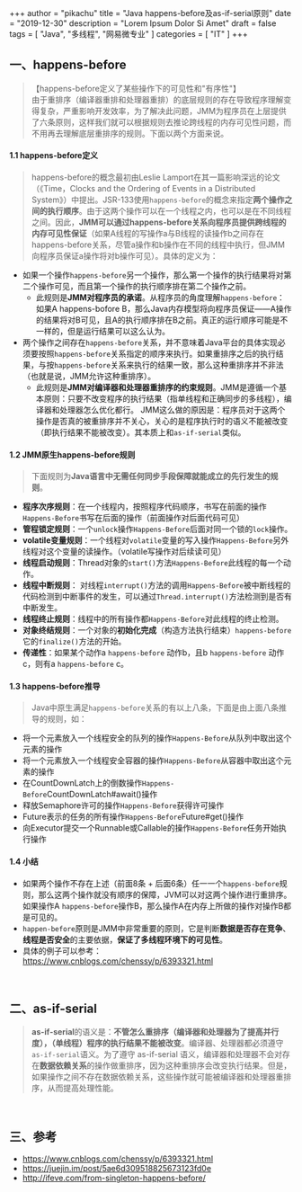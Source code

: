 +++
author = "pikachu"
title = "Java happens-before及as-if-serial原则"
date = "2019-12-30"
description = "Lorem Ipsum Dolor Si Amet"
draft = false
tags = [
    "Java",
    "多线程",
    "网易微专业"
]
categories = [
    "IT"
]
+++


## 一、happens-before
> 【happens-before定义了某些操作下的可见性和"有序性"】  
> 由于重排序（编译器重排和处理器重排）的底层规则的存在导致程序理解变得复杂，严重影响开发效率，为了解决此问题，JMM为程序员在上层提供了六条原则，这样我们就可以根据规则去推论跨线程的内存可见性问题，而不用再去理解底层重排序的规则。下面以两个方面来说。

#### 1.1 happens-before定义
> happens-before的概念最初由Leslie Lamport在其一篇影响深远的论文（《Time，Clocks and the Ordering of Events in a Distributed System》）中提出。JSR-133使用`happens-before`的概念来指定**两个操作之间的执行顺序**。由于这两个操作可以在一个线程之内，也可以是在不同线程之间。因此，**JMM可以通过happens-before关系向程序员提供跨线程的内存可见性保证**（如果A线程的写操作a与B线程的读操作b之间存在happens-before关系，尽管a操作和b操作在不同的线程中执行，但JMM向程序员保证a操作将对b操作可见）。具体的定义为：

- 如果一个操作`happens-before`另一个操作，那么第一个操作的执行结果将对第二个操作可见，而且第一个操作的执行顺序排在第二个操作之前。
	- 此规则是**JMM对程序员的承诺**。从程序员的角度理解`happens-before`：如果A happens-bofore B，那么Java内存模型将向程序员保证——A操作的结果将对B可见，且A的执行顺序排在B之前。真正的运行顺序可能是不一样的，但是运行结果可以这么认为。
- 两个操作之间存在`happens-before`关系，并不意味着Java平台的具体实现必须要按照`happens-before`关系指定的顺序来执行。如果重排序之后的执行结果，与按`happens-before`关系来执行的结果一致，那么这种重排序并不非法（也就是说，JMM允许这种重排序）。
	- 此规则是**JMM对编译器和处理器重排序的约束规则**。JMM是遵循一个基本原则：只要不改变程序的执行结果（指单线程和正确同步的多线程），编译器和处理器怎么优化都行。	JMM这么做的原因是：程序员对于这两个操作是否真的被重排序并不关心，关心的是程序执行时的语义不能被改变（即执行结果不能被改变）。其本质上和`as-if-serial`类似。


#### 1.2 JMM原生happens-before规则
> 下面规则为**Java语言中无需任何同步手段保障就能成立的先行发生的规则**。
- **程序次序规则**：在一个线程内，按照程序代码顺序，书写在前面的操作`Happens-Before`书写在后面的操作（前面操作对后面代码可见）
- **管程锁定规则**：一个`unlock`操作`Happens-Before`后面对同一个锁的`lock`操作。
- **volatile变量规则**：一个线程对`volatile`变量的写入操作`Happens-Before`另外线程对这个变量的读操作。（volatile写操作对后续读可见）
- **线程启动规则**：Thread对象的`start()`方法`Happens-Before`此线程的每一个动作。
- **线程中断规则**： 对线程`interrupt()`方法的调用`Happens-Before`被中断线程的代码检测到中断事件的发生，可以通过`Thread.interrupt()`方法检测到是否有中断发生。
- **线程终止规则**：线程中的所有操作都`Happens-Before`对此线程的终止检测。
- **对象终结规则**：一个对象的**初始化完成**（构造方法执行结束）`happens-before`它的`finalize()`方法的开始。
- **传递性**：如果某个动作a `happens-before` 动作b，且b `happens-before` 动作c，则有a `happens-before` c。


#### 1.3 happens-before推导
> Java中原生满足`happens-before`关系的有以上八条，下面是由上面八条推导的规则，如：
- 将一个元素放入一个线程安全的队列的操作`Happens-Before`从队列中取出这个元素的操作
- 将一个元素放入一个线程安全容器的操作`Happens-Before`从容器中取出这个元素的操作
- 在CountDownLatch上的倒数操作`Happens-Before`CountDownLatch#await()操作
- 释放Semaphore许可的操作`Happens-Before`获得许可操作
- Future表示的任务的所有操作`Happens-Before`Future#get()操作
- 向Executor提交一个Runnable或Callable的操作`Happens-Before`任务开始执行操作


#### 1.4 小结
- 如果两个操作不存在上述（前面8条 + 后面6条）任一一个`happens-before`规则，那么这两个操作就没有顺序的保障，JVM可以对这两个操作进行重排序。如果操作A `happens-before`操作B，那么操作A在内存上所做的操作对操作B都是可见的。
- `happen-before`原则是JMM中非常重要的原则，它是判断**数据是否存在竞争**、**线程是否安全**的主要依据，**保证了多线程环境下的可见性**。
- 具体的例子可以参考： https://www.cnblogs.com/chenssy/p/6393321.html

&nbsp;

## 二、as-if-serial
> **as-if-serial**的语义是：**不管怎么重排序（编译器和处理器为了提高并行度），（单线程）程序的执行结果不能被改变**。编译器、处理器都必须遵守`as-if-serial`语义。为了遵守 as-if-serial 语义，编译器和处理器不会对存在**数据依赖关系**的操作做重排序，因为这种重排序会改变执行结果。但是，如果操作之间不存在数据依赖关系，这些操作就可能被编译器和处理器重排序，从而提高处理性能。

&nbsp;

## 三、参考
- https://www.cnblogs.com/chenssy/p/6393321.html
- https://juejin.im/post/5ae6d309518825673123fd0e
- http://ifeve.com/from-singleton-happens-before/